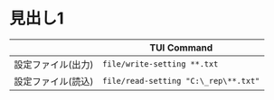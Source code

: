 # 見出し1

|                    | TUI Command                          |
| ------------------ | ------------------------------------ |
| 設定ファイル(出力) | `file/write-setting **.txt`          |
| 設定ファイル(読込) | `file/read-setting "C:\_rep\**.txt"` |
